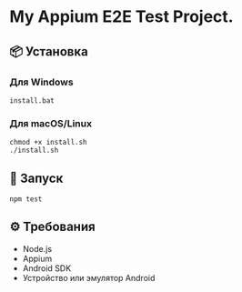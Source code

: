 # My Appium E2E Test Project.

## 📦 Установка

### Для Windows
```
install.bat
```

### Для macOS/Linux
```
chmod +x install.sh
./install.sh
```

## 🚀 Запуск
```
npm test
```

## ⚙️ Требования
- Node.js
- Appium
- Android SDK
- Устройство или эмулятор Android
